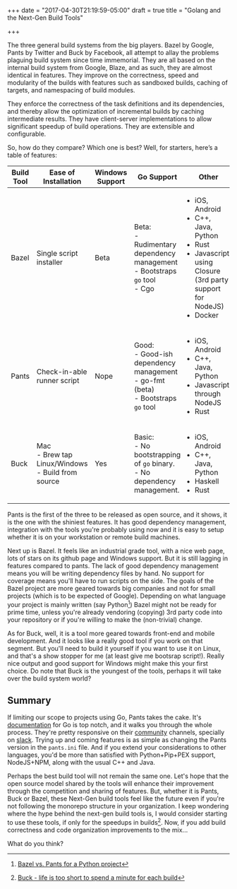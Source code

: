 +++
date = "2017-04-30T21:19:59-05:00"
draft = true
title = "Golang and the Next-Gen Build Tools"

+++

The three general build systems from the big players. Bazel by Google, Pants by Twitter and Buck by Facebook, all attempt to allay the problems plaguing build system since time immemorial. They are all based on the internal build system from Google, Blaze, and as such, they are almost identical in features. They improve on the correctness, speed and modularity of the builds with features such as sandboxed builds, caching of targets, and namespacing of build modules. 

They enforce the correctness of the task definitions and its dependencies, and thereby allow the optimization of incremental builds by caching intermediate results. They have client-server implementations to allow significant speedup of build operations. They are extensible and configurable. 

So, how do they compare? Which one is best? Well, for starters, here’s a table of features:


| Build Tool    | Ease of Installation        | Windows Support | Go Support | Other |
|---------------|-----------------------------|-----------------|------------|-------|
| Bazel         | Single script installer     | Beta            |  <ul style="list-style:none;padding-left:0"><li>Beta:</li><li>- Rudimentary dependency management<li>- Bootstraps `go` tool</li><li>- Cgo</li></ul> | <ul style="padding-left:1rem"><li>iOS, Android</li><li>C++, Java, Python</li><li>Rust</li><li>Javascript using Closure (3rd party support for NodeJS)</li><li>Docker</li> |
| Pants         | Check-in-able runner script | Nope            | <ul style="list-style:none;padding-left:0"><li>Good:</li><li>- Good-ish dependency management</li><li>- go-fmt (beta)</li><li>- Bootstraps `go` tool</li></ul> |<ul style="padding-left:1rem"><li>iOS, Android</li><li>C++, Java, Python</li><li>Javascript through NodeJS</li><li>Rust</li></ul>|
| Buck          | <ul style="list-style:none;padding-left:0"><li>Mac</li><li>- Brew tap</li><li>Linux/Windows</li><li>- Build from source</li></ul>| Yes | <ul style="list-style:none;padding-left:0"><li>Basic:</li><li>- No bootstrapping of `go` binary.</li><li>- No dependency management.</li></ul> |  <ul style="padding-left:1rem"><li>iOS, Android</li><li>C++, Java, Python</li><li>Haskell</li><li>Rust</li></ul> |

Pants is the first of the three to be released as open source, and it shows, it is the one with the shiniest features. It has good dependency management, integration with the tools you're probably using now and it is easy to setup whether it is on your workstation or remote build machines.

Next up is Bazel. It feels like an industrial grade tool, with a nice web page, lots of stars on its github page and Windows support. But it is still lagging in features compared to pants. The lack of good dependency management means you will be writing dependency files by hand. No support for coverage means you'll have to run scripts on the side. The goals of the Bazel project are more geared towards big companies and not for small projects (which is to be expected of Google). Depending on what language your project is mainly written (say Python[^1]) Bazel might not be ready for prime time, unless you're already vendoring (copying) 3rd party code into your repository or if you're willing to make the (non-trivial) change.


As for Buck, well, it is a tool more geared towards front-end and mobile development. And it looks like a really good tool if you work on that segment. But you'll need to build it yourself if you want to use it on Linux, and that's a show stopper for me (at least give me bootsrap script!). Really nice output and good support for Windows might make this your first choice. Do note that Buck is the youngest of the tools, perhaps it will take over the build system world?

## Summary

If limiting our scope to projects using Go, Pants takes the cake. It's [documentation](https://pantsbuild.github.io/go_readme.html) for Go is top notch, and it walks you through the whole process. They're pretty responsive on their [community](https://groups.google.com/forum/#!forum/pants-devel) channels, specially on [slack](https://pantsslack.herokuapp.com/). Trying up and coming features is as simple as changing the Pants version in the `pants.ini` file. And if you extend your considerations to other languages, you'd be more than satisfied with Python+Pip+PEX support, NodeJS+NPM, along with the usual C++ and Java.

Perhaps the best build tool will not remain the same one. Let's hope that the open source model shared by the tools will enhance their improvement through the competition and sharing of features. But, whether it is Pants, Buck or Bazel, these Next-Gen build tools feel like the future even if you're not following the monorepo structure in your organization. I keep wondering where the hype behind the next-gen build tools is, I would consider starting to use these tools, if only for the speedups in builds[^2]. Now, if you add build correctness and code organization improvements to the mix...

What do you think?

[^1]: [Bazel vs. Pants for a Python project](http://tanin.nanakorn.com/blogs/371)
[^2]: [Buck - life is too short to spend a minute for each build](http://zserge.com/blog/buck-build-system.html)
